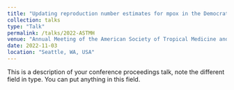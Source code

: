 ```yaml
---
title: "Updating reproduction number estimates for mpox in the Democratic Republic of Congo using surveillance data"
collection: talks
type: "Talk"
permalink: /talks/2022-ASTMH
venue: "Annual Meeting of the American Society of Tropical Medicine and Hygiene"
date: 2022-11-03
location: "Seattle, WA, USA"
---
```


This is a description of your conference proceedings talk, note the different field in type. You can put anything in this field.
